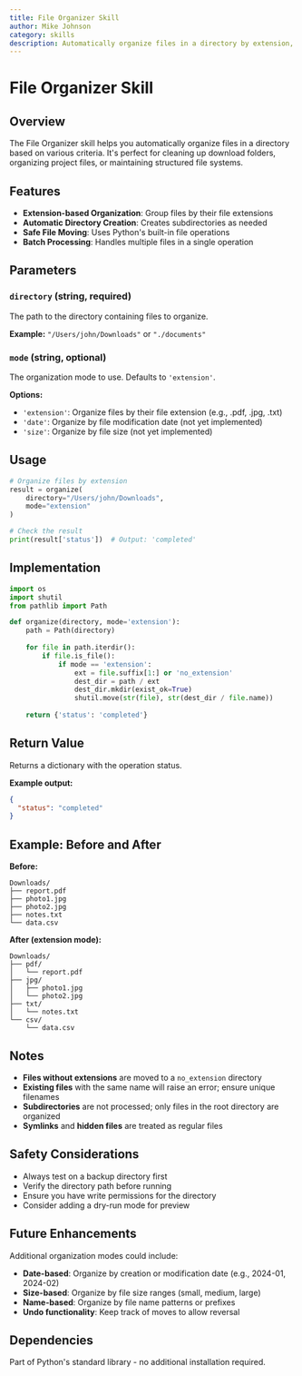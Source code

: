 ```yaml
---
title: File Organizer Skill
author: Mike Johnson
category: skills
description: Automatically organize files in a directory by extension, date, or custom criteria. Supports batch operations and undo functionality.
---
```


# File Organizer Skill

## Overview

The File Organizer skill helps you automatically organize files in a directory based on various criteria. It's perfect for cleaning up download folders, organizing project files, or maintaining structured file systems.

## Features

- **Extension-based Organization**: Group files by their file extensions
- **Automatic Directory Creation**: Creates subdirectories as needed
- **Safe File Moving**: Uses Python's built-in file operations
- **Batch Processing**: Handles multiple files in a single operation

## Parameters

### `directory` (string, required)
The path to the directory containing files to organize.

**Example:** `"/Users/john/Downloads"` or `"./documents"`

### `mode` (string, optional)
The organization mode to use. Defaults to `'extension'`.

**Options:**
- `'extension'`: Organize files by their file extension (e.g., .pdf, .jpg, .txt)
- `'date'`: Organize by file modification date (not yet implemented)
- `'size'`: Organize by file size (not yet implemented)

## Usage

```python
# Organize files by extension
result = organize(
    directory="/Users/john/Downloads",
    mode="extension"
)

# Check the result
print(result['status'])  # Output: 'completed'
```

## Implementation

```python
import os
import shutil
from pathlib import Path

def organize(directory, mode='extension'):
    path = Path(directory)
    
    for file in path.iterdir():
        if file.is_file():
            if mode == 'extension':
                ext = file.suffix[1:] or 'no_extension'
                dest_dir = path / ext
                dest_dir.mkdir(exist_ok=True)
                shutil.move(str(file), str(dest_dir / file.name))
    
    return {'status': 'completed'}
```

## Return Value

Returns a dictionary with the operation status.

**Example output:**
```json
{
  "status": "completed"
}
```

## Example: Before and After

**Before:**
```
Downloads/
├── report.pdf
├── photo1.jpg
├── photo2.jpg
├── notes.txt
└── data.csv
```

**After (extension mode):**
```
Downloads/
├── pdf/
│   └── report.pdf
├── jpg/
│   ├── photo1.jpg
│   └── photo2.jpg
├── txt/
│   └── notes.txt
└── csv/
    └── data.csv
```

## Notes

- **Files without extensions** are moved to a `no_extension` directory
- **Existing files** with the same name will raise an error; ensure unique filenames
- **Subdirectories** are not processed; only files in the root directory are organized
- **Symlinks** and **hidden files** are treated as regular files

## Safety Considerations

- Always test on a backup directory first
- Verify the directory path before running
- Ensure you have write permissions for the directory
- Consider adding a dry-run mode for preview

## Future Enhancements

Additional organization modes could include:
- **Date-based**: Organize by creation or modification date (e.g., 2024-01, 2024-02)
- **Size-based**: Organize by file size ranges (small, medium, large)
- **Name-based**: Organize by file name patterns or prefixes
- **Undo functionality**: Keep track of moves to allow reversal

## Dependencies

Part of Python's standard library - no additional installation required.
